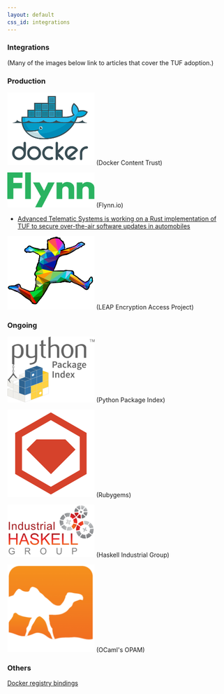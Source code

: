 ```yaml
---
layout: default
css_id: integrations
---
```


### Integrations

(Many of the images below link to articles that cover the TUF adoption.)

### Production
<a href="https://blog.docker.com/2015/08/content-trust-docker-1-8/" rel="docker
logo"><img src="/assets/images/docker_logo.png" width="200"></a>
(Docker Content Trust)


<a href="https://flynn.io/docs/development#the-update-framework-%28tuf%29" rel="Flynn
logo"><img src="/assets/images/flynn_logo.png" width="200"></a>
(Flynn.io)


* [Advanced Telematic Systems is working on a Rust implementation of TUF to secure over-the-air software updates in automobiles](https://crates.io/crates/tuf)

<a
href="https://leap.se/en/2014/darkest-night"
rel="LEAP logo"><img src="/assets/images/leap_logo.png"
width="200"></a>
(LEAP Encryption Access Project)


### Ongoing

<a
href="https://github.com/pypa/interoperability-peps/blob/master/pep-0458-tuf-online-keys.rst"
rel="PyPI logo"><img src="/assets/images/pypi_logo.png"
width="200"></a>
(Python Package Index)

<a
href="https://corner.squareup.com/2013/12/securing-rubygems-with-tuf-part-1.html"
rel="Rubygems logo"><img src="/assets/images/rubygems_logo.png"
width="200"></a>
(Rubygems)

<a
href="https://www.well-typed.com/blog/2015/04/improving-hackage-security/"
rel="Haskell Industrial Group logo"><img src="/assets/images/haskell_logo.png"
width="200"></a>
(Haskell Industrial Group)

<a
href="https://opam.ocaml.org/blog/Signing-the-opam-repository/" rel="OPAM
logo"><img src="/assets/images/opam_logo.png" width="200"></a> (OCaml's OPAM)

### Others
[Docker registry bindings](https://github.com/davedoesdev/dtuf)

